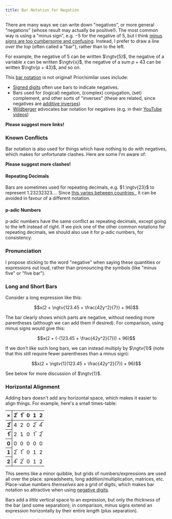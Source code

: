 ```yaml
---
title: Bar Notation for Negation
---
```


<div style="display: none;">

$$
\def\ngtv#1{{\overline{#1}}}
$$

</div>

There are many ways we can write down "negatives", or more general "negations"
(whose result may actually be positive!). The most common way is using
a "minus sign", e.g. $-5$ for the negative of $5$, but I think [minus signs are
too cumbersome and confusing](minus.html). Instead, I prefer to draw a line
*over the top* (often called a "bar"), rather than to the left.

For example, the negative of $5$ can be written $\ngtv{5}$, the negative of a
variable $x$ can be written $\ngtv{x}$, the negative of a sum $p + 43$ can be
written $\ngtv{p + 43}$, and so on.

This [bar notation](https://en.wikipedia.org/wiki/Overline#Math_and_science)
is not original! Prior/similar uses include:

 - [Signed digits](https://en.wikipedia.org/wiki/Signed-digit_representation)
   often use bars to indicate negatives.
 - Bars used for (logical) negation, (complex) conjugation, (set) complement,
   and other sorts of "inverses" (these are related, since negatives are
   [additive inverses](https://en.wikipedia.org/wiki/Additive_inverse))
 - [Wildberger](https://www.wildegg.com) advocates bar notation for negatives
   (e.g. in their [YouTube videos](https://www.youtube.com/c/njwildberger))

**Please suggest more links!**

### Known Conflicts ###

Bar notation is also used for things which have nothing to do with negatives,
which makes for unfortunate clashes. Here are some I'm aware of:

**Please suggest more clashes!**

#### Repeating Decimals ####

Bars are sometimes used for repeating decimals, e.g. $1.\ngtv{23}$ to represent
$1.23232323\ldots$. Since [this varies between countries
](https://en.wikipedia.org/wiki/Repeating_decimal#Notation), it can be avoided
in favour of a different notation.

#### p-adic Numbers ####

p-adic numbers have the same conflict as repeating decimals, except going to the
left instead of right. If we pick one of the other common notations for
repeating decimals, we should also use it for p-adic numbers, for consistency.

### Pronunciation ###

I propose sticking to the word "negative" when saying these quantities or
expressions out loud, rather than pronouncing the symbols (like "minus five" or
"five bar").

### Long and Short Bars ###

Consider a long expression like this:

$$x(2 + \ngtv{123.45 + \frac{42y^2}{7}} + 96)$$

The bar clearly shows which parts are negative, without needing more parentheses
(although we can add them if desired). For comparison, using minus signs would
give this:

$$x(2 + (-(123.45 + \frac{42y^2}{7})) + 96)$$

If we don't like such long bars, we can instead multiply by $\ngtv{1}$ (note
that this *still* require fewer parentheses than a minus sign):

$$x(2 + \ngtv{1}(123.45 + \frac{42y^2}{7}) + 96)$$

See below for more discussion of $\ngtv{1}$.

### Horizontal Alignment ###

Adding bars doesn't add any horizontal space, which makes it easier to align
things. For example, here's a small times-table:

<style type="text/css">
.times-table {
 border-collapse: collapse;
 margin: auto;
}

.times-table > * > tr > th:first-child {
 border-right:black solid 1px;
}

.times-table > thead > tr > th {
 border-bottom:black solid 1px;
}

.times-table td, .times-table th {
 padding: 0.2em 0.3em;
}
</style>
<table class="times-table" summary="Times table from 2X&#773; to 2"><thead>
 <tr class="even">
  <th>×</th>
  <th scope="col">2&#x305;</th>
  <th>1&#x305;</th>
  <th>0</th>
  <th>1</th>
  <th>2</th>
 </tr>
</thead><tbody>
 <tr class="odd">
  <th scope="row">2&#x305;</th>
  <td>4</td>
  <td>2</td>
  <td>0</td>
  <td>2&#x305;</td>
  <td>4&#x305;</td>
 </tr>
 <tr class="even">
  <th>1&#x305;</th>
  <td>2</td>
  <td>1</td>
  <td>0</td>
  <td>1&#x305;</td>
  <td>2&#x305;</td>
 </tr>
 <tr class="odd">
  <th>0</th>
  <td>0</td>
  <td>0</td>
  <td>0</td>
  <td>0</td>
  <td>0</td>
 </tr>
 <tr class="even">
  <th>1</th>
  <td>2&#x305;</td>
  <td>1&#x305;</td>
  <td>0</td>
  <td>1</td>
  <td>2</td>
 </tr>
 <tr class="odd">
  <th>2</th>
  <td>4&#x305;</td>
  <td>2&#x305;</td>
  <td>0</td>
  <td>1</td>
  <td>2</td>
 </tr>
</tbody></table>

This seems like a minor quibble, but grids of numbers/expressions are used all
over the place: spreadsheets, long addition/multiplication, matrices, etc.
Place-value numbers *themselves* are a grid of digits, which makes bar notation
so attractive when using [negative digits](negative_digits.html).

Bars add a *little* vertical space to an expression, but only the *thickness* of
the bar (and some separation); in comparison, minus signs extend an expression
horizontally by their entire *length* (plus separation).
